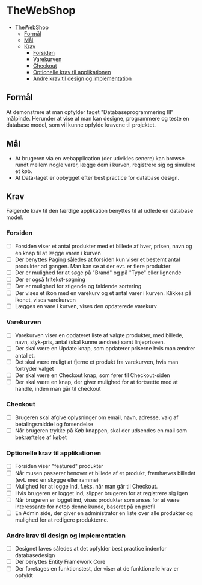 # TheWebShop

- [TheWebShop](#thewebshop)
  - [Formål](#formål)
  - [Mål](#mål)
  - [Krav](#krav)
    - [Forsiden](#forsiden)
    - [Varekurven](#varekurven)
    - [Checkout](#checkout)
    - [Optionelle krav til applikationen](#optionelle-krav-til-applikationen)
    - [Andre krav til design og implementation](#andre-krav-til-design-og-implementation)

## Formål

At demonstrere at man opfylder faget "Databaseprogrammering III" målpinde. Herunder at vise at man kan designe, programmere og teste en database model, som vil kunne opfylde kravene til projektet.

## Mål

- At brugeren via en webapplication (der udvikles senere) kan browse rundt mellem nogle varer, lægge dem i kurven, registrere sig og simulere et køb.
- At Data-laget er opbygget efter best practice for database design.

## Krav

Følgende krav til den færdige applikation benyttes til at udlede en database model.

### Forsiden

- [ ] Forsiden viser et antal produkter med et billede af hver, prisen, navn og en knap til at lægge varen i kurven
- [ ] Der benyttes Paging således at forsiden kun viser et bestemt antal produkter ad gangen. Man kan se at der evt. er flere produkter
- [ ] Der er mulighed for at søge på "Brand" og på "Type" eller lignende
- [ ] Der er også fritekst-søgning
- [ ] Der er mulighed for stigende og faldende sortering
- [ ] Der vises et ikon med en varekurv og et antal varer i kurven. Klikkes på ikonet, vises varekurven
- [ ] Lægges en vare i kurven, vises den opdaterede varekurv

### Varekurven

- [ ] Varekurven viser en opdateret liste af valgte produkter, med billede, navn, styk-pris, antal (skal kunne ændres) samt linjepriseen.
- [ ] Der skal være en Update knap, som opdaterer priserne hvis man ændrer antallet.
- [ ] Det skal være muligt at fjerne et produkt fra varekurven, hvis man fortryder valget
- [ ] Der skal være en Checkout knap, som fører til Checkout-siden
- [ ] Der skal være en knap, der giver mulighed for at fortsætte med at handle, inden man går til checkout

### Checkout

- [ ] Brugeren skal afgive oplysninger om email, navn, adresse, valg af betalingsmiddel og forsendelse
- [ ] Når brugeren trykke på Køb knappen, skal der udsendes en mail som bekræftelse af købet

### Optionelle krav til applikationen

- [ ] Forsiden viser "featured" produkter
- [ ] Når musen passerer henover et billede af et produkt, fremhæves billedet (evt. med en skygge eller ramme)
- [ ] Mulighed for at logge ind, f.eks. når man går til Checkout.
- [ ] Hvis brugeren er logget ind, slipper brugeren for at registrere sig igen
- [ ] Når brugeren er logget ind, vises produkter som anses for at være interessante for netop denne kunde, baseret på en profil
- [ ] En Admin side, der giver en administrator en liste over alle produkter og mulighed for at redigere produkterne.

### Andre krav til design og implementation

- [ ] Designet laves således at det opfylder best practice indenfor databasedesign
- [ ] Der benyttes Entity Framework Core
- [ ] Der foretages en funktionstest, der viser at de funktionelle krav er opfyldt
